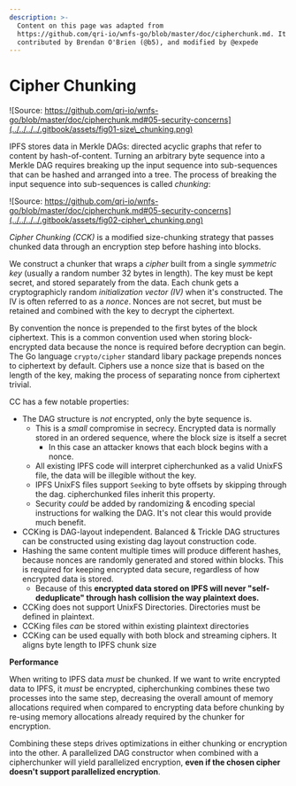 ```yaml
---
description: >-
  Content on this page was adapted from
  https://github.com/qri-io/wnfs-go/blob/master/doc/cipherchunk.md. It was
  contributed by Brendan O'Brien (@b5), and modified by @expede
---
```


# Cipher Chunking

![Source: https://github.com/qri-io/wnfs-go/blob/master/doc/cipherchunk.md#05-security-concerns](../../../../.gitbook/assets/fig01-size\_chunking.png)

IPFS stores data in Merkle DAGs: directed acyclic graphs that refer to content by hash-of-content. Turning an arbitrary byte sequence into a Merkle DAG requires breaking up the input sequence into sub-sequences that can be hashed and arranged into a tree. The process of breaking the input sequence into sub-sequences is called _chunking_:

![Source: https://github.com/qri-io/wnfs-go/blob/master/doc/cipherchunk.md#05-security-concerns](../../../../.gitbook/assets/fig02-cipher\_chunking.png)

_Cipher Chunking (CCK)_ is a modified size-chunking strategy that passes chunked data through an encryption step before hashing into blocks.

We construct a chunker that wraps a _cipher_ built from a single _symmetric key_ (usually a random number 32 bytes in length). The key must be kept secret, and stored separately from the data. Each chunk gets a cryptographicly random _initialization vector (IV)_ when it's constructed. The IV is often referred to as a _nonce_. Nonces are not secret, but must be retained and combined with the key to decrypt the ciphertext.

By convention the nonce is prepended to the first bytes of the block ciphertext. This is a common convention used when storing block-encrypted data because the nonce is required before decryption can begin. The Go language `crypto/cipher` standard libary package prepends nonces to ciphertext by default. Ciphers use a nonce size that is based on the length of the key, making the process of separating nonce from ciphertext trivial.

CC has a few notable properties:

* The DAG structure is _not_ encrypted, only the byte sequence is.
  * This is a _small_ compromise in secrecy. Encrypted data is normally stored in an ordered sequence, where the block size is itself a secret
    * In this case an attacker knows that each block begins with a nonce.
  * All existing IPFS code will interpret cipherchunked as a valid UnixFS file, the data will be illegible without the key.
  * IPFS UnixFS files support `Seek`ing to byte offsets by skipping through the dag. cipherchunked files inherit this property.
  * Security _could_ be added by randomizing & encoding special instructions for walking the DAG. It's not clear this would provide much benefit.
* CCKing is DAG-layout independent. Balanced & Trickle DAG structures can be constructed using existing dag layout construction code.
* Hashing the same content multiple times will produce different hashes, because nonces are randomly generated and stored within blocks. This is required for keeping encrypted data secure, regardless of how encrypted data is stored.
  * Because of this **encrypted data stored on IPFS will never "self-deduplicate" through hash collision the way plaintext does.**
* CCKing does not support UnixFS Directories. Directories must be defined in plaintext.
* CCKing files _can_ be stored within existing plaintext directories
* CCKing can be used equally with both block and streaming ciphers. It aligns byte length to IPFS chunk size

**Performance**

When writing to IPFS data _must_ be chunked. If we want to write encrypted data to IPFS, it _must_ be encrypted, cipherchunking combines these two processes into the same step, decreasing the overall amount of memory allocations required when compared to encrypting data before chunking by re-using memory allocations already required by the chunker for encryption.

Combining these steps drives optimizations in either chunking or encryption into the other. A parallelized DAG constructor when combined with a cipherchunker will yield parallelized encryption, **even if the chosen cipher doesn't support parallelized encryption**.
